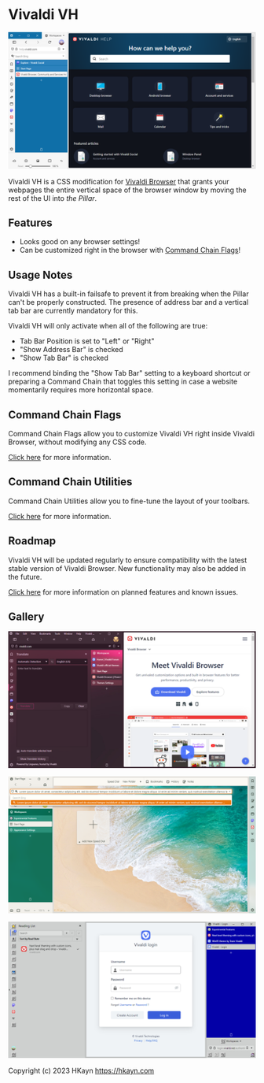 # Vivaldi VH

![Vivaldi VH demo screenshot 1](documentation/images/demo-1.png)

Vivaldi VH is a CSS modification for [Vivaldi Browser](https://vivaldi.com) that grants your webpages the entire vertical space of the browser window by moving the rest of the UI into _the Pillar_.

## Features

- Looks good on any browser settings!
- Can be customized right in the browser with [Command Chain Flags](./documentation/command-chain-flags.md)!

## Usage Notes

Vivaldi VH has a built-in failsafe to prevent it from breaking when the Pillar can't be properly constructed. The presence of address bar and a vertical tab bar are currently mandatory for this.

Vivaldi VH will only activate when all of the following are true:

- Tab Bar Position is set to "Left" or "Right"
- "Show Address Bar" is checked
- "Show Tab Bar" is checked

I recommend binding the "Show Tab Bar" setting to a keyboard shortcut or preparing a Command Chain that toggles this setting in case a website momentarily requires more horizontal space.

## Command Chain Flags

Command Chain Flags allow you to customize Vivaldi VH right inside Vivaldi Browser, without modifying any CSS code.

[Click here](./documentation/command-chain-flags.md) for more information.

## Command Chain Utilities

Command Chain Utilities allow you to fine-tune the layout of your toolbars.

[Click here](./documentation/command-chain-utilities.md) for more information.

## Roadmap

Vivaldi VH will be updated regularly to ensure compatibility with the latest stable version of Vivaldi Browser. New functionality may also be added in the future.

[Click here](./documentation/roadmap.md) for more information on planned features and known issues.

## Gallery

![Vivaldi VH demo screenshot 2](documentation/images/demo-2.png)

![Vivaldi VH demo screenshot 3](documentation/images/demo-3.png)

![Vivaldi VH demo screenshot 4](documentation/images/demo-4.png)

Copyright (c) 2023 HKayn <https://hkayn.com>
